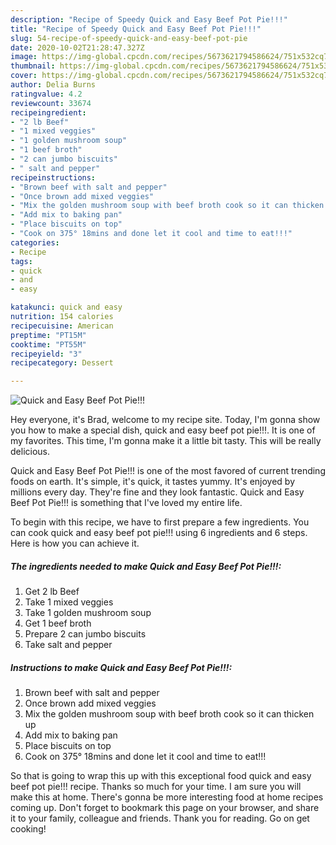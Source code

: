 ```yaml
---
description: "Recipe of Speedy Quick and Easy Beef Pot Pie!!!"
title: "Recipe of Speedy Quick and Easy Beef Pot Pie!!!"
slug: 54-recipe-of-speedy-quick-and-easy-beef-pot-pie
date: 2020-10-02T21:28:47.327Z
image: https://img-global.cpcdn.com/recipes/5673621794586624/751x532cq70/quick-and-easy-beef-pot-pie-recipe-main-photo.jpg
thumbnail: https://img-global.cpcdn.com/recipes/5673621794586624/751x532cq70/quick-and-easy-beef-pot-pie-recipe-main-photo.jpg
cover: https://img-global.cpcdn.com/recipes/5673621794586624/751x532cq70/quick-and-easy-beef-pot-pie-recipe-main-photo.jpg
author: Delia Burns
ratingvalue: 4.2
reviewcount: 33674
recipeingredient:
- "2 lb Beef"
- "1 mixed veggies"
- "1 golden mushroom soup"
- "1 beef broth"
- "2 can jumbo biscuits"
- " salt and pepper"
recipeinstructions:
- "Brown beef with salt and pepper"
- "Once brown add mixed veggies"
- "Mix the golden mushroom soup with beef broth cook so it can thicken up"
- "Add mix to baking pan"
- "Place biscuits on top"
- "Cook on 375° 18mins and done let it cool and time to eat!!!"
categories:
- Recipe
tags:
- quick
- and
- easy

katakunci: quick and easy 
nutrition: 154 calories
recipecuisine: American
preptime: "PT15M"
cooktime: "PT55M"
recipeyield: "3"
recipecategory: Dessert

---
```



![Quick and Easy Beef Pot Pie!!!](https://img-global.cpcdn.com/recipes/5673621794586624/751x532cq70/quick-and-easy-beef-pot-pie-recipe-main-photo.jpg)

Hey everyone, it's Brad, welcome to my recipe site. Today, I'm gonna show you how to make a special dish, quick and easy beef pot pie!!!. It is one of my favorites. This time, I'm gonna make it a little bit tasty. This will be really delicious.

Quick and Easy Beef Pot Pie!!! is one of the most favored of current trending foods on earth. It's simple, it's quick, it tastes yummy. It's enjoyed by millions every day. They're fine and they look fantastic. Quick and Easy Beef Pot Pie!!! is something that I've loved my entire life.




To begin with this recipe, we have to first prepare a few ingredients. You can cook quick and easy beef pot pie!!! using 6 ingredients and 6 steps. Here is how you can achieve it.

<!--inarticleads1-->

##### The ingredients needed to make Quick and Easy Beef Pot Pie!!!:

1. Get 2 lb Beef
1. Take 1 mixed veggies
1. Take 1 golden mushroom soup
1. Get 1 beef broth
1. Prepare 2 can jumbo biscuits
1. Take  salt and pepper




<!--inarticleads2-->

##### Instructions to make Quick and Easy Beef Pot Pie!!!:

1. Brown beef with salt and pepper
1. Once brown add mixed veggies
1. Mix the golden mushroom soup with beef broth cook so it can thicken up
1. Add mix to baking pan
1. Place biscuits on top
1. Cook on 375° 18mins and done let it cool and time to eat!!!




So that is going to wrap this up with this exceptional food quick and easy beef pot pie!!! recipe. Thanks so much for your time. I am sure you will make this at home. There's gonna be more interesting food at home recipes coming up. Don't forget to bookmark this page on your browser, and share it to your family, colleague and friends. Thank you for reading. Go on get cooking!
